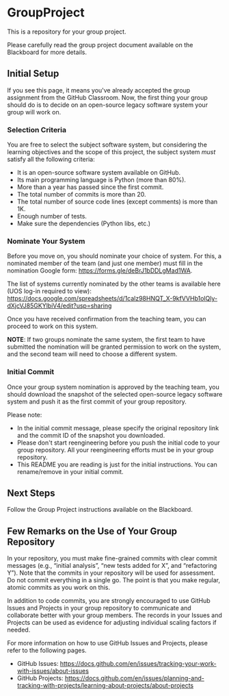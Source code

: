 # GroupProject

This is a repository for your group project.

Please carefully read the group project document available on the Blackboard for more details.

## Initial Setup

If you see this page, it means you've already accepted the group assignment from the GitHub Classroom.
Now, the first thing your group should do is to decide on an open-source legacy software system your group will work on. 

### Selection Criteria

You are free to select the subject software system, but considering the learning objectives and the scope of this project, the subject system *must* satisfy all the following criteria:
- It is an open-source software system available on GitHub.
- Its main programming language is Python (more than 80%).
- More than a year has passed since the first commit.
- The total number of commits is more than 20.
- The total number of source code lines (except comments) is more than 1K.
- Enough number of tests.
- Make sure the dependencies (Python libs, etc.)

### Nominate Your System

Before you move on, you should nominate your choice of system. 
For this, a nominated member of the team (and just one member) must fill in the nomination Google form: https://forms.gle/deBrJ1bDDLgMad1WA.

The list of systems currently nominated by the other teams is available here (UOS log-in required to view): https://docs.google.com/spreadsheets/d/1calz98HNQT_X-9kfVVHb1olQly-dXjcVJ85GKYlbiV4/edit?usp=sharing

Once you have received confirmation from the teaching team, you can proceed to work on this system.

**NOTE**: If two groups nominate the same system, the first team to have submitted the nomination will be granted permission to work on the system, and the second team will need to choose a different system.


### Initial Commit

Once your group system nomination is approved by the teaching team, you should download the snapshot of the selected open-source legacy software system and push it as the first commit of your group repository. 

Please note:
- In the initial commit message, please specify the original repository link and the commit ID of the snapshot you downloaded. 
- Please don't start reengineering before you push the initial code to your group repository. All your reengineering efforts must be in your group repository.
- This README you are reading is just for the initial instructions. You can rename/remove in your initial commit.

## Next Steps

Follow the Group Project instructions available on the Blackboard.

## Few Remarks on the Use of Your Group Repository

In your repository, you must make fine-grained commits with clear commit messages (e.g., “initial analysis”, “new tests added for X”, and “refactoring Y”). Note that the commits in your repository will be used for assessment. Do not commit everything in a single go. The point is that you make regular, atomic commits as you work on this. 

In addition to code commits, you are strongly encouraged to use GitHub Issues and Projects in your group repository to communicate and collaborate better with your group members. The records in your Issues and Projects can be used as evidence for adjusting individual scaling factors if needed. 

For more information on how to use GitHub Issues and Projects, please refer to the following pages.
- GitHub Issues: https://docs.github.com/en/issues/tracking-your-work-with-issues/about-issues
- GitHub Projects: https://docs.github.com/en/issues/planning-and-tracking-with-projects/learning-about-projects/about-projects

